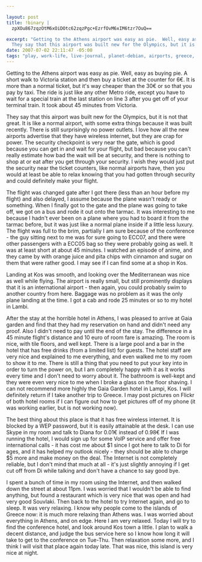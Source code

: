 ```yaml
--- 

layout: post
title: !binary |
  zpXOu867zqzOtM6xOiDOtc62zqzPgc+EzrfOvM6xIM6tzr7OuQ==

excerpt: "Getting to the Athens airport was easy as pie.  Well, easy as buying pie.  A short walk to Victoria station and then buy a ticket at the counter for 6\xE2\x82\xAC. It is more than a normal ticket, but it's way cheaper than the 30\xE2\x82\xAC or so that you pay by taxi.  The ride is just like any other Metro ride, except you have to wait for a special train at the last station on line 3 after you get off of your terminal train.  It took about 45 minutes from Victoria.\n\n\
  They say that this airport was built new for the Olympics, but it is not that great."
date: 2007-07-02 22:11:47 -05:00
tags: "play, work-life, live-journal, planet-debian, airports, greece, \xCE\xB5\xCE\xBB\xCE\xBB\xCE\xAC\xCF\x82, hotels, flights, \xCE\xBA\xCF\x8E\xCF\x83"
---
```

Getting to the Athens airport was easy as pie.  Well, easy as buying pie.  A short walk to Victoria station and then buy a ticket at the counter for 6€. It is more than a normal ticket, but it's way cheaper than the 30€ or so that you pay by taxi.  The ride is just like any other Metro ride, except you have to wait for a special train at the last station on line 3 after you get off of your terminal train.  It took about 45 minutes from Victoria.

They say that this airport was built new for the Olympics, but it is not that great.  It is like a normal airport, with some extra things because it was built recently.  There is still surprisingly no power outlets.  I love how all the new airports advertise that they have wireless internet, but they are crap for power.  The security checkpoint is very near the gate, which is good because you can get in and wait for your flight, but bad because you can't really estimate how bad the wait will be at security, and there is nothing to shop at or eat after you get through your security.  I wish they would just put the security near the ticket counters, like normal airports have, then you would at least be able to relax knowing that you had gotten through security and could definitely make your flight.

The flight was changed gate after I got there (less than an hour before my flight) and also delayed, I assume because the plane wasn't ready or something.  When I finally got to the gate and the plane was going to take off, we got on a bus and rode it out onto the tarmac.  It was interesting to me because I hadn't ever been on a plane where you had to board it from the tarmac before, but it was just like a normal plane inside if a little less luxury.  The flight was full to the brim, partially I am sure because of the conference - the guy sitting next to me was for sure going to ECC07, and there were other passengers with a ECC05 bag so they were probably going as well.  It was at least short at about 45 minutes.  I watched an episode of anime, and they came by with orange juice and pita chips with cinnamon and sugar on them that were rather good.  I may see if I can find some at a shop in Kos.

Landing at Kos was smooth, and looking over the Mediterranean was nice as well while flying.  The airport is really small, but still prominently displays that it is an international airport - then again, you could probably swim to another country from here.  Baggage was no problem as it was the only plane landing at the time.  I got a cab and rode 25 minutes or so to my hotel in Lambi.

After the stay at the horrible hotel in Athens, I was pleased to arrive at Gaia garden and find that they had my reservation on hand and didn't need any proof.  Also I didn't need to pay until the end of the stay.  The difference in a 45 minute flight's distance and 10 euro of room fare is amazing.  The room is nice, with tile floors, and well kept.  There is a large pool and a bar in the hotel that has free drinks (from a limited list) for guests.  The hotel staff are very nice and explained to me everything, and even walked me to my room to show it to me.   There is still a thing that you need to put your key into in order to turn the power on, but I am completely happy with it as it works every time and I don't need to worry about it.  The bathroom is well-kept and they were even very nice to me when I broke a glass on the floor shaving.  I can not recommend more highly the Gaia Garden hotel in Lampi, Kos.  I will definitely return if I take another trip to Greece.  I may post pictures on Flickr of both hotel rooms if I can figure out how to get pictures off of my phone (it was working earlier, but is not working now).

The best thing about this place is that it has free wireless internet.  It is blocked by a WEP password, but it is easily attainable at the desk.  I can use Skype in my room and talk to Diana for 0.01€ instead of 0.98€  If I was running the hotel, I would sign up for some VoIP service and offer free international calls - it has cost me about $1 since I got here to talk to Di for ages, and it has helped my outlook nicely - they should be able to charge $5 more and make money on the deal.  The Internet is not completely reliable, but I don't mind that much at all - it's just slightly annoying if I get cut off from Di while talking and don't have a chance to say good bye.

I spent a bunch of time in my room using the Internet, and then walked down the street at about 11pm.  I was worried that I wouldn't be able to find anything, but found a restaurant which is very nice that was open and had very good Souvlaki.  Then back to the hotel to try Internet again, and go to sleep.  It was very relaxing.  I know why people come to the islands of Greece now: it is much more relaxing than Athens was.  I was worried about everything in Athens, and on edge.  Here I am very relaxed.  Today I will try to find the conference hotel, and look around Kos town a little.  I plan to walk a decent distance, and judge the bus service here so I know how long it will take to get to the conference on Tue-Thu.  Then relaxation some more, and I think I will visit that place again today late.  That was nice, this island is very nice at night.
